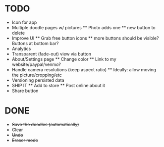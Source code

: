 # TODO

* Icon for app 
* Multiple doodle pages w/ pictures
** Photo adds one
** new button to delete
* Improve UI
** Grab free button icons
** more buttons should be visible? Buttons at bottom bar?  
* Analytics
* Transparent (fade-out) view via button
* About/Settings page
** Change color
** Link to my website/paypal/venmo?
* Handle camera resolutions (keep aspect ratio)
** Ideally: allow moving the picture/cropping/etc
* Versioning persisted data
* SHIP IT
** Add to store
** Post online about it
* Share button


# DONE

* ~~Save the doodles (automatically)~~
* ~~Clear~~
* ~~Undo~~
* ~~Eraser mode~~

